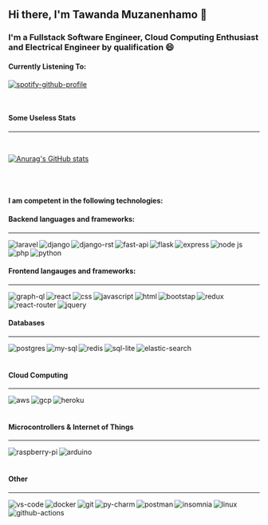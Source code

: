 ## Hi there, I'm Tawanda Muzanenhamo 👋

### I'm a Fullstack Software Engineer, Cloud Computing Enthusiast and Electrical Engineer by qualification :smile:

#### Currently Listening To:

[![spotify-github-profile](https://spotify-github-profile.vercel.app/api/view?uid=d1bnxv1zlhm0neqxsq9a3i58d&cover_image=true&theme=novatorem)](https://github.com/kittinan/spotify-github-profile)

<br/>

#### Some Useless Stats
<hr/>
<br/>

[![Anurag's GitHub stats](https://github-readme-stats.vercel.app/api?username=tmuzanenhamo&show_icons=true&count_private=true&theme=tokyonight)](https://github.com/anuraghazra/github-readme-stats) 

<br/>
<br/>


#### I am competent in the following technologies:


#### Backend languages and frameworks:
<hr/>

<img align='left' alt='laravel' src='https://img.shields.io/badge/Laravel-FF2D20?style=for-the-badge&logo=laravel&logoColor=white' />
<img align='left' alt='django' src='https://img.shields.io/badge/Django-092E20?style=for-the-badge&logo=django&logoColor=white' />
<img align = 'left' alt='django-rst' src='https://img.shields.io/badge/DJANGO-REST-ff1709?style=for-the-badge&logo=django&logoColor=white&color=ff1709&labelColor=gray' />
<img align= 'left' alt='fast-api' src='https://img.shields.io/badge/fastapi-109989?style=for-the-badge&logo=FASTAPI&logoColor=white' />
<img align='left' alt='flask' src='https://img.shields.io/badge/Flask-000000?style=for-the-badge&logo=flask&logoColor=white'/>
<img align='left' alt='express' src='https://img.shields.io/badge/Express.js-000000?style=for-the-badge&logo=express&logoColor=white' />
<img align='left' alt='node js' src='https://img.shields.io/badge/Node.js-339933?style=for-the-badge&logo=nodedotjs&logoColor=white' />
<img align='left' alt='php' src='https://img.shields.io/badge/PHP-777BB4?style=for-the-badge&logo=php&logoColor=white' />
<img align='left' alt='python' src='https://img.shields.io/badge/Python-3776AB?style=for-the-badge&logo=python&logoColor=white' />
<br/>
<br/>

#### Frontend langauges and frameworks:
<hr/>
<img align='left' alt='graph-ql' src='https://img.shields.io/badge/GraphQl-E10098?style=for-the-badge&logo=graphql&logoColor=white' />
<img align='left' alt='react' src='https://img.shields.io/badge/React-20232A?style=for-the-badge&logo=react&logoColor=61DAFB' />
<img align='left' alt='css' src='https://img.shields.io/badge/CSS3-1572B6?style=for-the-badge&logo=css3&logoColor=white' />
<img align='left' alt='javascript' src='https://img.shields.io/badge/JavaScript-323330?style=for-the-badge&logo=javascript&logoColor=F7DF1E' />
<img align='left' alt='html' src='https://img.shields.io/badge/HTML5-E34F26?style=for-the-badge&logo=html5&logoColor=white' />
<img align='left' alt='bootstap' src='https://img.shields.io/badge/Bootstrap-563D7C?style=for-the-badge&logo=bootstrap&logoColor=white' />
<img align='left' alt='redux' src='https://img.shields.io/badge/Redux-593D88?style=for-the-badge&logo=redux&logoColor=white' />
<img align='left' alt='react-router' src='https://img.shields.io/badge/React_Router-CA4245?style=for-the-badge&logo=react-router&logoColor=white' />
<img align='left' alt='jquery' src='https://img.shields.io/badge/jQuery-0769AD?style=for-the-badge&logo=jquery&logoColor=white' />


<br/>
<br/>

#### Databases
<hr/>
<img align='left' alt='postgres' src='https://img.shields.io/badge/PostgreSQL-316192?style=for-the-badge&logo=postgresql&logoColor=white' />
<img align='left' alt='my-sql' src='https://img.shields.io/badge/MySQL-00000F?style=for-the-badge&logo=mysql&logoColor=white' />
<img align='left' alt='redis' src='https://img.shields.io/badge/redis-%23DD0031.svg?&style=for-the-badge&logo=redis&logoColor=white'/>
<img align='left' alt='sql-lite' src='https://img.shields.io/badge/SQLite-07405E?style=for-the-badge&logo=sqlite&logoColor=white'/>
<img align='left' alt='elastic-search' src='https://img.shields.io/badge/Elastic_Search-005571?style=for-the-badge&logo=elasticsearch&logoColor=white' />

<br/>
<br/>

#### Cloud Computing
<hr/>
<img align='left' alt='aws' src='https://img.shields.io/badge/Amazon_AWS-232F3E?style=for-the-badge&logo=amazon-aws&logoColor=white' />
<img align='left' alt='gcp' src='https://img.shields.io/badge/Google_Cloud-4285F4?style=for-the-badge&logo=google-cloud&logoColor=white'/>
<img align='left' alt='heroku' src='https://img.shields.io/badge/Heroku-430098?style=for-the-badge&logo=heroku&logoColor=white' />

<br/>
<br/>

#### Microcontrollers & Internet of Things
<hr/>
<img align='left' alt='raspberry-pi' src='https://img.shields.io/badge/Raspberry%20Pi-A22846?style=for-the-badge&logo=Raspberry%20Pi&logoColor=white' />
<img align='left' alt='arduino' src='https://img.shields.io/badge/Arduino-00979D?style=for-the-badge&logo=Arduino&logoColor=white' />

<br/>
<br/>

#### Other
<hr/>
<img  align='left'  alt='vs-code'src='https://img.shields.io/badge/Visual_Studio_Code-0078D4?style=for-the-badge&logo=visual%20studio%20code&logoColor=white' />
<img align='left' alt='docker' src='https://img.shields.io/badge/Docker-2CA5E0?style=for-the-badge&logo=docker&logoColor=white' />
<img align='left' alt='git' src='https://img.shields.io/badge/Git-F05032?style=for-the-badge&logo=git&logoColor=white' />
<img align='left' alt='py-charm' src='https://img.shields.io/badge/PyCharm-000000.svg?&style=for-the-badge&logo=PyCharm&logoColor=white' />
<img align='left' alt='postman' src='https://img.shields.io/badge/Postman-FF6C37?style=for-the-badge&logo=Postman&logoColor=white' />
<img align='left' alt='insomnia' src='https://img.shields.io/badge/Insomnia-5849be?style=for-the-badge&logo=Insomnia&logoColor=white' />
<img align='left' alt='github-actions' src='https://img.shields.io/badge/GitHub_Actions-2088FF?style=for-the-badge&logo=github-actions&logoColor=white' />
<img aligh='left' alt='linux' src='https://img.shields.io/badge/Linux-FCC624?style=for-the-badge&logo=linux&logoColor=black' />

<br/>
<br/>








<!--
**tmuzanenhamo/tmuzanenhamo** is a ✨ _special_ ✨ repository because its `README.md` (this file) appears on your GitHub profile.

Here are some ideas to get you started:

- 🔭 I’m currently working on ...
- 🌱 I’m currently learning ...
- 👯 I’m looking to collaborate on ...
- 🤔 I’m looking for help with ...
- 💬 Ask me about ...
- 📫 How to reach me: ...
- 😄 Pronouns: ...
- ⚡ Fun fact: ...
-->
